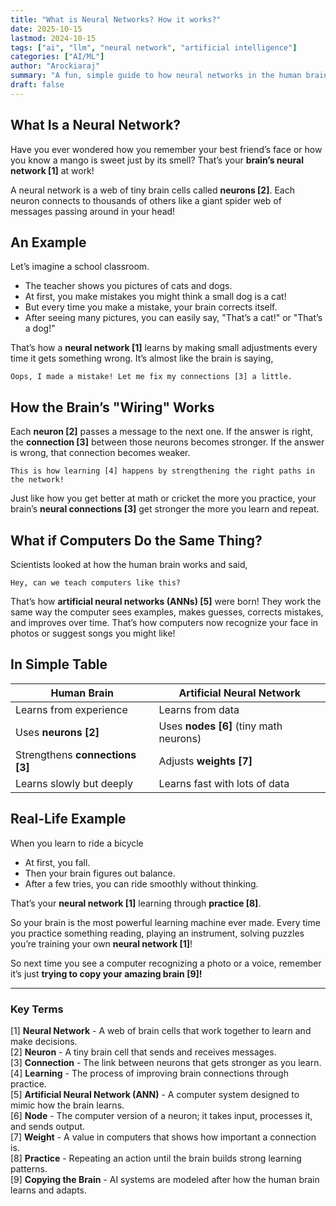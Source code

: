 ```yaml
---
title: "What is Neural Networks? How it works?"
date: 2025-10-15
lastmod: 2024-10-15
tags: ["ai", "llm", "neural network", "artificial intelligence"]
categories: ["AI/ML"]
author: "Arockiaraj"
summary: "A fun, simple guide to how neural networks in the human brain inspired artificial intelligence"
draft: false
---
```


## What Is a Neural Network?

Have you ever wondered how you remember your best friend’s face or how you know a mango is sweet just by its smell?
That’s your **brain’s neural network [1]** at work!

A neural network is a web of tiny brain cells called **neurons [2]**.
Each neuron connects to thousands of others like a giant spider web of messages passing around in your head!

## An Example

Let’s imagine a school classroom.

- The teacher shows you pictures of cats and dogs.
- At first, you make mistakes you might think a small dog is a cat!
- But every time you make a mistake, your brain corrects itself.
- After seeing many pictures, you can easily say, "That’s a cat!" or "That’s a dog!"

That’s how a **neural network [1]** learns by making small adjustments every time it gets something wrong.
It’s almost like the brain is saying,

`Oops, I made a mistake! Let me fix my connections [3] a little.`

## How the Brain’s "Wiring" Works

Each **neuron [2]** passes a message to the next one.
If the answer is right, the **connection [3]** between those neurons becomes stronger.
If the answer is wrong, that connection becomes weaker.

`This is how learning [4] happens by strengthening the right paths in the network!`

Just like how you get better at math or cricket the more you practice,
your brain’s **neural connections [3]** get stronger the more you learn and repeat.

## What if Computers Do the Same Thing?

Scientists looked at how the human brain works and said,

`Hey, can we teach computers like this?`

That’s how **artificial neural networks (ANNs) [5]** were born!
They work the same way the computer sees examples, makes guesses, corrects mistakes, and improves over time.
That’s how computers now recognize your face in photos or suggest songs you might like!

## In Simple Table

| Human Brain              | Artificial Neural Network        |
| ------------------------ | -------------------------------- |
| Learns from experience   | Learns from data                 |
| Uses **neurons [2]**             | Uses **nodes [6]** (tiny math neurons) |
| Strengthens **connections [3]**  | Adjusts **weights [7]**                  |
| Learns slowly but deeply | Learns fast with lots of data    |

## Real-Life Example

When you learn to ride a bicycle

- At first, you fall.
- Then your brain figures out balance.
- After a few tries, you can ride smoothly without thinking.

That’s your **neural network [1]** learning through **practice [8]**.

So your brain is the most powerful learning machine ever made.
Every time you practice something reading, playing an instrument, solving puzzles you’re training your own **neural network [1]**!

So next time you see a computer recognizing a photo or a voice,
remember it’s just **trying to copy your amazing brain [9]!**

---

### Key Terms 

[1] **Neural Network** - A web of brain cells that work together to learn and make decisions.  
[2] **Neuron** - A tiny brain cell that sends and receives messages.  
[3] **Connection** - The link between neurons that gets stronger as you learn.  
[4] **Learning** - The process of improving brain connections through practice.  
[5] **Artificial Neural Network (ANN)** - A computer system designed to mimic how the brain learns.  
[6] **Node** - The computer version of a neuron; it takes input, processes it, and sends output.  
[7] **Weight** - A value in computers that shows how important a connection is.  
[8] **Practice** - Repeating an action until the brain builds strong learning patterns.  
[9] **Copying the Brain** - AI systems are modeled after how the human brain learns and adapts.